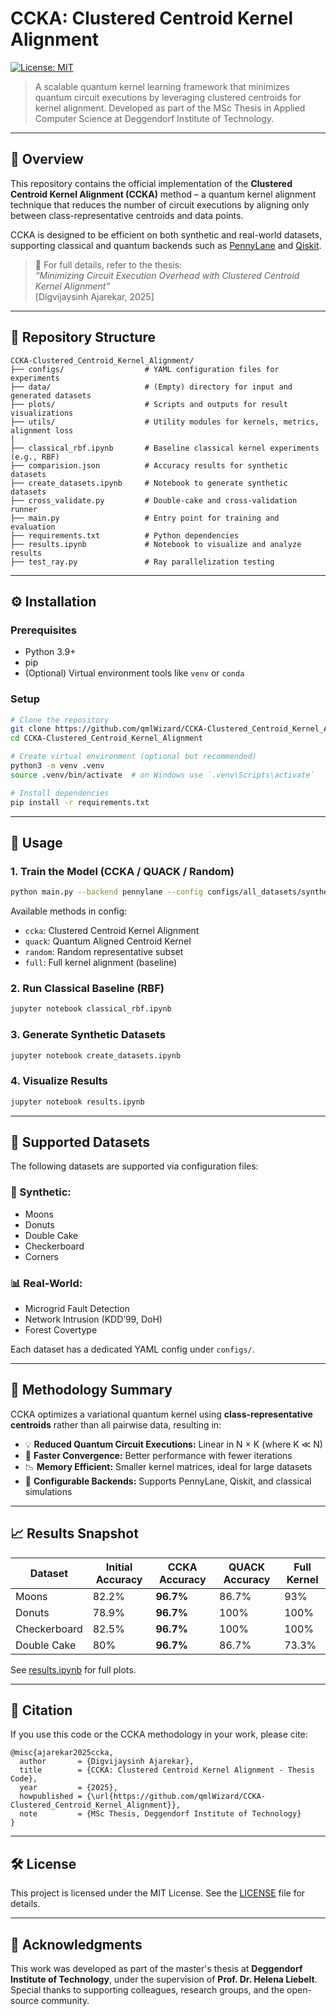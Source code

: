 # CCKA: Clustered Centroid Kernel Alignment

[![License: MIT](https://img.shields.io/badge/License-MIT-yellow.svg)](LICENSE)

> A scalable quantum kernel learning framework that minimizes quantum circuit executions by leveraging clustered centroids for kernel alignment. Developed as part of the MSc Thesis in Applied Computer Science at Deggendorf Institute of Technology.

---

## 🧠 Overview

This repository contains the official implementation of the **Clustered Centroid Kernel Alignment (CCKA)** method – a quantum kernel alignment technique that reduces the number of circuit executions by aligning only between class-representative centroids and data points.

CCKA is designed to be efficient on both synthetic and real-world datasets, supporting classical and quantum backends such as [PennyLane](https://pennylane.ai/) and [Qiskit](https://qiskit.org/).

> 📘 For full details, refer to the thesis:  
> *“Minimizing Circuit Execution Overhead with Clustered Centroid Kernel Alignment”*  
> [Digvijaysinh Ajarekar, 2025]

---

## 📁 Repository Structure

```
CCKA-Clustered_Centroid_Kernel_Alignment/
├── configs/                  # YAML configuration files for experiments
├── data/                     # (Empty) directory for input and generated datasets
├── plots/                    # Scripts and outputs for result visualizations
├── utils/                    # Utility modules for kernels, metrics, alignment loss
│
├── classical_rbf.ipynb       # Baseline classical kernel experiments (e.g., RBF)
├── comparision.json          # Accuracy results for synthetic datasets
├── create_datasets.ipynb     # Notebook to generate synthetic datasets
├── cross_validate.py         # Double-cake and cross-validation runner
├── main.py                   # Entry point for training and evaluation
├── requirements.txt          # Python dependencies
├── results.ipynb             # Notebook to visualize and analyze results
├── test_ray.py               # Ray parallelization testing
```

---

## ⚙️ Installation

### Prerequisites
- Python 3.9+
- pip
- (Optional) Virtual environment tools like `venv` or `conda`

### Setup
```bash
# Clone the repository
git clone https://github.com/qmlWizard/CCKA-Clustered_Centroid_Kernel_Alignment.git
cd CCKA-Clustered_Centroid_Kernel_Alignment

# Create virtual environment (optional but recommended)
python3 -m venv .venv
source .venv/bin/activate  # on Windows use `.venv\Scripts\activate`

# Install dependencies
pip install -r requirements.txt
```

---

## 🚀 Usage

### 1. Train the Model (CCKA / QUACK / Random)
```bash
python main.py --backend pennylane --config configs/all_datasets/synthetic/donuts.yaml
```

Available methods in config:
- `ccka`: Clustered Centroid Kernel Alignment
- `quack`: Quantum Aligned Centroid Kernel
- `random`: Random representative subset
- `full`: Full kernel alignment (baseline)

### 2. Run Classical Baseline (RBF)
```bash
jupyter notebook classical_rbf.ipynb
```

### 3. Generate Synthetic Datasets
```bash
jupyter notebook create_datasets.ipynb
```

### 4. Visualize Results
```bash
jupyter notebook results.ipynb
```

---

## 🧪 Supported Datasets

The following datasets are supported via configuration files:

### 🧪 Synthetic:
- Moons
- Donuts
- Double Cake
- Checkerboard
- Corners

### 📊 Real-World:
- Microgrid Fault Detection
- Network Intrusion (KDD’99, DoH)
- Forest Covertype

Each dataset has a dedicated YAML config under `configs/`.

---

## 🧩 Methodology Summary

CCKA optimizes a variational quantum kernel using **class-representative centroids** rather than all pairwise data, resulting in:

- 💡 **Reduced Quantum Circuit Executions:** Linear in N × K (where K ≪ N)
- 🔬 **Faster Convergence:** Better performance with fewer iterations
- 📉 **Memory Efficient:** Smaller kernel matrices, ideal for large datasets
- 🧪 **Configurable Backends:** Supports PennyLane, Qiskit, and classical simulations

---

## 📈 Results Snapshot

| Dataset       | Initial Accuracy | CCKA Accuracy | QUACK Accuracy | Full Kernel |
|---------------|------------------|---------------|----------------|-------------|
| Moons         | 82.2%            | **96.7%**     | 86.7%          | 93%         |
| Donuts        | 78.9%            | **96.7%**     | 100%           | 100%        |
| Checkerboard  | 82.5%            | **96.7%**     | 100%           | 100%        |
| Double Cake   | 80%              | **96.7%**     | 86.7%          | 73.3%       |

See [results.ipynb](notebooks/results.ipynb) for full plots.

---

## 📄 Citation

If you use this code or the CCKA methodology in your work, please cite:

```
@misc{ajarekar2025ccka,
  author       = {Digvijaysinh Ajarekar},
  title        = {CCKA: Clustered Centroid Kernel Alignment - Thesis Code},
  year         = {2025},
  howpublished = {\url{https://github.com/qmlWizard/CCKA-Clustered_Centroid_Kernel_Alignment}},
  note         = {MSc Thesis, Deggendorf Institute of Technology}
}
```

---

## 🛠️ License

This project is licensed under the MIT License. See the [LICENSE](LICENSE) file for details.

---

## 🙏 Acknowledgments

This work was developed as part of the master's thesis at **Deggendorf Institute of Technology**, under the supervision of **Prof. Dr. Helena Liebelt**. Special thanks to supporting colleagues, research groups, and the open-source community.
